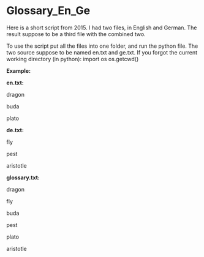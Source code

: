 # Glossary_En_Ge

Here is a short script from 2015. 
I had two files, in English and German. 
The result suppose to be a third file with the combined two. 

To use the script put all the files into one folder, and run the python file. The two source suppose to be named en.txt and ge.txt. 
If you forgot the current working directory (in python): 
import os
os.getcwd()

**Example:**  

**en.txt:** 

dragon 

buda

plato 


**de.txt:** 

fly

pest

aristotle


**glossary.txt:**

dragon 

fly 

buda 

pest

plato 

aristotle

